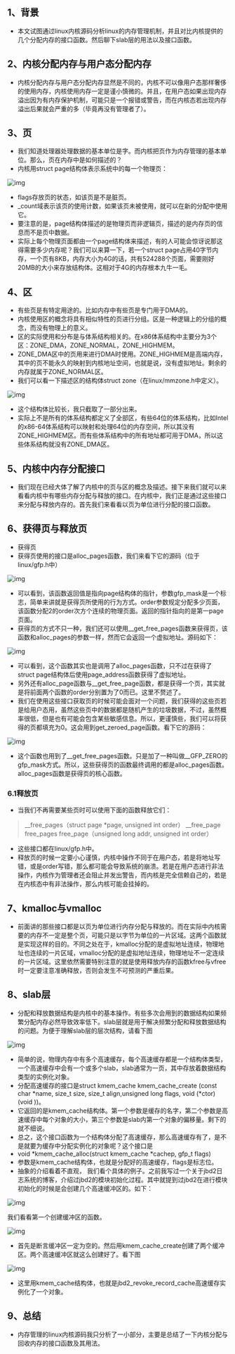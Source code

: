 ## 1、背景

- 本文试图通过linux内核源码分析linux的内存管理机制，并且对比内核提供的几个分配内存的接口函数。然后聊下slab层的用法以及接口函数。

## 2、内核分配内存与用户态分配内存

- 内核分配内存与用户态分配内存显然是不同的，内核不可以像用户态那样奢侈的使用内存，内核使用内存一定是谨小慎微的。并且，在用户态如果出现内存溢出因为有内存保护机制，可能只是一个报错或警告，而在内核态若出现内存溢出后果就会严重的多（毕竟再没有管理者了）。

## 3、页

- 我们知道处理器处理数据的基本单位是字。而内核把页作为内存管理的基本单位。那么，页在内存中是如何描述的？
- 内核用struct page结构体表示系统中的每一个物理页：

![img](v2-77cb4c8e04103730a7ce581f149f60df_720w.webp)

- flags存放页的状态，如该页是不是脏页。
- _count域表示该页的使用计数，如果该页未被使用，就可以在新的分配中使用它。
- 要注意的是，page结构体描述的是物理页而非逻辑页，描述的是内存页的信息而不是页中数据。
- 实际上每个物理页面都由一个page结构体来描述，有的人可能会惊讶说那这得需要多少内存呢？我们可以来算一下，若一个struct page占用40字节内存，一个页有8KB，内存大小为4G的话，共有524288个页面，需要刚好20MB的大小来存放结构体。这相对于4G的内存根本九牛一毛。

## 4、区

- 有些页是有特定用途的。比如内存中有些页是专门用于DMA的。
- 内核使用区的概念将具有相似特性的页进行分组。区是一种逻辑上的分组的概念，而没有物理上的意义。
- 区的实际使用和分布是与体系结构相关的。在x86体系结构中主要分为3个区：ZONE_DMA，ZONE_NORMAL，ZONE_HIGHMEM。
- ZONE_DMA区中的页用来进行DMA时使用。ZONE_HIGHMEM是高端内存，其中的页不能永久的映射到内核地址空间，也就是说，没有虚拟地址。剩余的内存就属于ZONE_NORMAL区。
- 我们可以看一下描述区的结构体struct zone（在linux/mmzone.h中定义）。

![img](v2-f614dbdf9b08631eabf3158ceef5ff78_720w.webp)

- 这个结构体比较长，我只截取了一部分出来。
- 实际上不是所有的体系结构都定义了全部区，有些64位的体系结构，比如Intel的x86-64体系结构可以映射和处理64位的内存空间，所以其没有ZONE_HIGHMEM区。而有些体系结构中的所有地址都可用于DMA，所以这些体系结构就没有ZONE_DMA区。

## 5、内核中内存分配接口

- 我们现在已经大体了解了内核中的页与区的概念及描述。接下来我们就可以来看看内核中有哪些内存分配与释放的接口。在内核中，我们正是通过这些接口来分配与释放内存的。首先我们来看看以页为单位进行分配的接口函数。

## 6、获得页与释放页

- 获得页
- 获得页使用的接口是alloc_pages函数，我们来看下它的源码（位于linux/gfp.h中）

![img](v2-0cda6b20bf52c617b2845b226c869acc_720w.webp)

- 可以看到，该函数返回值是指向page结构体的指针，参数gfp_mask是一个标志，简单来讲就是获得页所使用的行为方式。order参数规定分配多少页面，该函数分配2的order次方个连续的物理页面。返回的指针指向的是第一page页面。
- 获得页的方式不只一种，我们还可以使用__get_free_pages函数来获得页，该函数和alloc_pages的参数一样，然而它会返回一个虚拟地址。源码如下：

![img](v2-f86b5807e6672401ee1d45cebed03d7c_720w.webp)

- 可以看到，这个函数其实也是调用了alloc_pages函数，只不过在获得了struct page结构体后使用page_address函数获得了虚拟地址。
- 另外还有alloc_page函数与__get_free_page函数，都是获得一个页，其实就是将前面两个函数的order分别置为了0而已。这里不赘述了。
- 我们在使用这些接口获取页的时候可能会面对一个问题，我们获得的这些页若是给用户态用，虽然这些页中的数据都是随机产生的垃圾数据，不过，虽然概率很低，但是也有可能会包含某些敏感信息。所以，更谨慎些，我们可以将获得的页都填充为0。这会用到get_zeroed_page函数。看下它的源码：

![img](v2-961c9b8c5be9e8fa14bf2836864fda01_720w.webp)

- 这个函数也用到了__get_free_pages函数。只是加了一种叫做__GFP_ZERO的gfp_mask方式。所以，这些获得页的函数最终调用的都是alloc_pages函数。alloc_pages函数是获得页的核心函数。

### 6.1释放页

- 当我们不再需要某些页时可以使用下面的函数释放它们：

> __free_pages（struct page *page, unsigned int order）
> __free_page
> free_pages
> free_page（unsigned long addr, unsigned int order）

- 这些接口都在linux/gfp.h中。
- 释放页的时候一定要小心谨慎，内核中操作不同于在用户态，若是将地址写错，或是order写错，那么都可能会导致系统的崩溃。若是在用户态进行非法操作，内核作为管理者还会阻止并发出警告，而内核是完全信赖自己的，若是在内核态中有非法操作，那么内核可能会挂掉的。



## 7、kmalloc与vmalloc

- 前面讲的那些接口都是以页为单位进行内存分配与释放的。而在实际中内核需要的内存不一定是整个页，可能只是以字节为单位的一片区域。这两个函数就是实现这样的目的。不同之处在于，kmalloc分配的是虚拟地址连续，物理地址也连续的一片区域，vmalloc分配的是虚拟地址连续，物理地址不一定连续的一片区域。这里依然需要特别注意的就是使用释放内存的函数kfree与vfree时一定要注意准确释放，否则会发生不可预测的严重后果。

## 8、slab层

- 分配和释放数据结构是内核中的基本操作。有些多次会用到的数据结构如果频繁分配内存必然导致效率低下。slab层就是用于解决频繁分配和释放数据结构的问题。为便于理解slab层的层次结构，请看下图

![img](v2-738dd737f55602e9c58986fd7d126083_720w.webp)

- 简单的说，物理内存中有多个高速缓存，每个高速缓存都是一个结构体类型，一个高速缓存中会有一个或多个slab，slab通常为一页，其中存放着数据结构类型的实例化对象。
- 分配高速缓存的接口是struct kmem_cache kmem_cache_create (const char *name, size_t size, size_t align,unsigned long flags, void (*ctor)(void ))。
- 它返回的是kmem_cache结构体。第一个参数是缓存的名字，第二个参数是高速缓存中每个对象的大小，第三个参数是slab内第一个对象的偏移量。剩下的就不细说。
- 总之，这个接口函数为一个结构体分配了高速缓存，那么高速缓存有了，是不是就要为缓存中分配实例化的对象呢？这个接口是
- void *kmem_cache_alloc(struct kmem_cache *cachep, gfp_t flags)
- 参数是kmem_cache结构体，也就是分配好的高速缓存，flags是标志位。
- 抽象的介绍看着不直观， 我们看个具体的例子。之前我写过一个关于jbd2日志系统的博客，介绍过jbd2的模块初始化过程。其中就提到过jbd2在进行模块初始化的时候是会创建几个高速缓冲区的。如下：

![img](v2-a64cc625d9ff3764d6148df5eeb849eb_720w.webp)

我们看看第一个创建缓冲区的函数。

![img](v2-8e1fda07352ff6af12cfe3cf02915a11_720w.webp)

- 首先是断言缓冲区一定为空的。然后用kmem_cache_create创建了两个缓冲区。两个高速缓冲区就这么创建好了。看下图

![img](v2-3f6442ce0e51e1567c3bc48a15c29e58_720w.webp)

- 这里用kmem_cache结构体，也就是jbd2_revoke_record_cache高速缓存实例化了一个对象。

## 9、总结

- 内存管理的linux内核源码我只分析了一小部分，主要是总结了一下内核分配与回收内存的接口函数及其用法。
